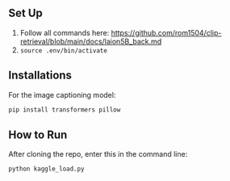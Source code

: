 ## Set Up
1. Follow all commands here: https://github.com/rom1504/clip-retrieval/blob/main/docs/laion5B_back.md
2. `source .env/bin/activate`

## Installations

For the image captioning model:

```bash
pip install transformers pillow
```

## How to Run
After cloning the repo, enter this in the command line: 

```bash
python kaggle_load.py
```
